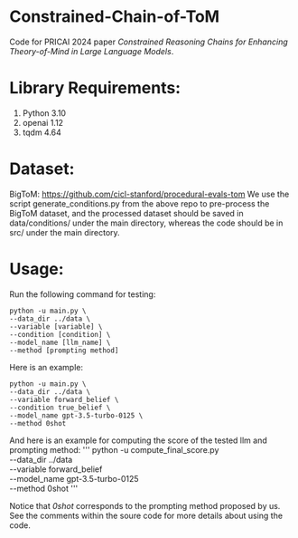 # Constrained-Chain-of-ToM
Code for PRICAI 2024 paper *Constrained Reasoning Chains for Enhancing Theory-of-Mind in Large Language Models*.

# Library Requirements: 
1. Python 3.10
2. openai 1.12
3. tqdm 4.64

# Dataset:
BigToM: https://github.com/cicl-stanford/procedural-evals-tom
We use the script generate_conditions.py from the above repo to pre-process the BigToM dataset, and the processed dataset should be saved in data/conditions/ under the main directory, whereas the code should be in src/ under the main directory.

# Usage:
Run the following command for testing:
```
python -u main.py \
--data_dir ../data \
--variable [variable] \
--condition [condition] \
--model_name [llm_name] \
--method [prompting method] 
```
Here is an example:
```
python -u main.py \
--data_dir ../data \
--variable forward_belief \
--condition true_belief \
--model_name gpt-3.5-turbo-0125 \
--method 0shot
```
And here is an example for computing the score of the tested llm and prompting method:
'''
python -u compute_final_score.py \
--data_dir ../data \
--variable forward_belief \
--model_name gpt-3.5-turbo-0125 \
--method 0shot
'''

Notice that *0shot* corresponds to the prompting method proposed by us.
See the comments within the soure code for more details about using the code.


